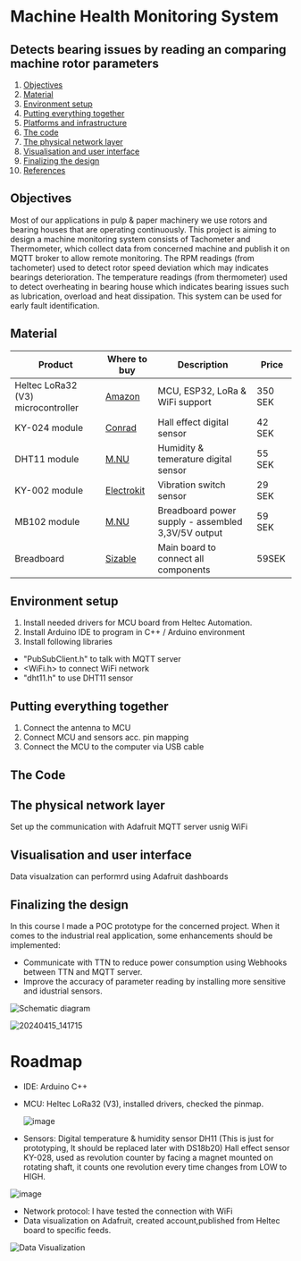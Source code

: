 # Machine Health Monitoring System
## Detects bearing issues by reading an comparing machine rotor parameters
1. [Objectives](#Objectives)
2. [Material](#Material)
3. [Environment setup](#Environment-setup)
4. [Putting everything together](#Putting-everything-together)
5. [Platforms and infrastructure](#Platforms-and-infrastructure)
6. [The code](#The-code)
7. [The physical network layer](#The-physical-network-layer)
8. [Visualisation and user interface](#Visualisation-and-user-interface)
9. [Finalizing the design](#Finalizing-the-design)
9. [References](#References)

## Objectives
Most of our applications in pulp & paper machinery we use rotors and bearing houses that are operating continuously. This project is aiming to design a machine monitoring system consists of  Tachometer and Thermometer, which collect data from concerned machine and publish it on MQTT broker to allow remote monitoring. 
The RPM readings (from tachometer)  used to detect rotor speed deviation which may indicates bearings deterioration. The temperature readings (from thermometer)  used to detect overheating in bearing house which indicates bearing issues such as lubrication, overload and heat dissipation.
This system can be used for early fault identification.

## Material

| Product       | Where to buy  | Description   | Price |
| ------------- | ------------- | ------------- | ------------- |
| Heltec LoRa32 (V3) microcontroller | [Amazon](https://www.amazon.se/dp/B08243JHMW?ref_=pe_24982401_518009621_302_E_DDE_dt_1)|MCU, ESP32, LoRa & WiFi support|350 SEK|
| KY-024 module |[Conrad](https://www.conrad.se/sv/p/hall-effektsensor-1485303-arduino-1485303.html?utm_source=google&utm_medium=surfaces&utm_campaign=shopping-feed&utm_content=free-google-shopping-clicks&utm_term=1485303&gad_source=1&gclid=EAIaIQobChMIkKD8u8D0hQMV6QCiAx1Qkg1_EAQYBSABEgJHY_D_BwE)|Hall effect digital sensor|42 SEK|
| DHT11 module |[M.NU](https://www.m.nu/sensorer-matinstrument/dht11-basic-temperature-humidity-sensor-extras-1?srsltid=AfmBOorLXW_rPV_zYkX4GU9dweg2mRc9Y7y5fdeVRWpZpyMFvfTcuSQaqlA)|Humidity & temerature digital sensor |55 SEK|
| KY-002 module |[Electrokit](https://www.electrokit.com/vibrationssensor?gad_source=1&gclid=EAIaIQobChMIvprl78T0hQMVnwuiAx3COw_3EAQYAyABEgICSvD_BwE)|Vibration switch sensor |29 SEK|
|MB102 module|[M.NU](https://www.m.nu/breadboarding/breadboard-power-supply-assembled-3-3v-5v-output?srsltid=AfmBOor5E_Hh1M0d4MLVzGWZ6Szp_-FCtS_we5MxzKzrBhdCsADn4298CgQ)|Breadboard power supply - assembled 3,3V/5V output|59 SEK|
| Breadboard | [Sizable](https://sizable.se/P.TVY7M/Kopplingsdack-med-830-punkter) |Main board to connect all components | 59SEK |

## Environment setup
1. Install needed drivers for MCU board from Heltec Automation.
2. Install Arduino IDE to program in C++ / Arduino environment
3. Install following libraries
  - "PubSubClient.h" to talk with MQTT server
  - <WiFi.h> to connect WiFi network
  - "dht11.h" to use DHT11 sensor

## Putting everything together
1. Connect the antenna to MCU
2. Connect MCU and sensors acc. pin mapping
3. Connect the MCU to the computer via USB cable

## The Code

## The physical network layer
Set up the communication with Adafruit MQTT server usnig WiFi

## Visualisation and user interface
Data visualzation can performrd using Adafruit dashboards 

## Finalizing the design
In this course I made a POC prototype for the concerned project. When it comes to the industrial real application, some enhancements should be implemented:
- Communicate with TTN to reduce power consumption using Webhooks between TTN and MQTT server.
- Improve the accuracy of parameter reading by installing more sensitive and idustrial sensors.













![Schematic diagram](https://github.com/Jad-Samaan/LNU-IoT-Course-Project/assets/163136017/f6e26a2e-687c-4d11-8c76-6cc45bdcce7a)


![20240415_141715](https://github.com/Jad-Samaan/LNU-IoT-Course-Project/assets/163136017/3132adbf-2a09-4e60-a677-89ec5974d787)


# Roadmap
- IDE: Arduino C++
- MCU: Heltec LoRa32 (V3), installed drivers, checked the pinmap.

  ![image](https://github.com/Jad-Samaan/LNU-IoT-Course-Project/assets/163136017/2ff06d71-5ec2-4bda-ac15-b1c0d1682b32)

- Sensors:
    Digital temperature & humidity sensor DH11 (This is just for prototyping, It should be replaced later with DS18b20)
    Hall effect sensor KY-028, used as revolution counter by facing a magnet mounted on rotating shaft, it counts one revolution every time changes from LOW to HIGH.

 ![image](https://github.com/Jad-Samaan/LNU-IoT-Course-Project/assets/163136017/5328e4bc-d4de-45e9-a305-41a79c144c62)


  

  
- Network protocol: I have tested the connection with WiFi
- Data visualization on Adafruit, created account,published from Heltec board to specific feeds.

![Data Visualization](https://github.com/Jad-Samaan/LNU-IoT-Course-Project/assets/163136017/33615433-03e2-4222-a217-3f1c0668dff3)


